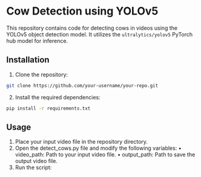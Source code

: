 # Cow Detection using YOLOv5

This repository contains code for detecting cows in videos using the YOLOv5 object detection model. It utilizes the `ultralytics/yolov5` PyTorch hub model for inference.

## Installation

1. Clone the repository:

```bash
git clone https://github.com/your-username/your-repo.git
```

2. Install the required dependencies:

```bash
pip install -r requirements.txt
```

## Usage
1. Place your input video file in the repository directory.
2. Open the detect_cows.py file and modify the following variables:
  • video_path: Path to your input video file.
  • output_path: Path to save the output video file.
3. Run the script:
